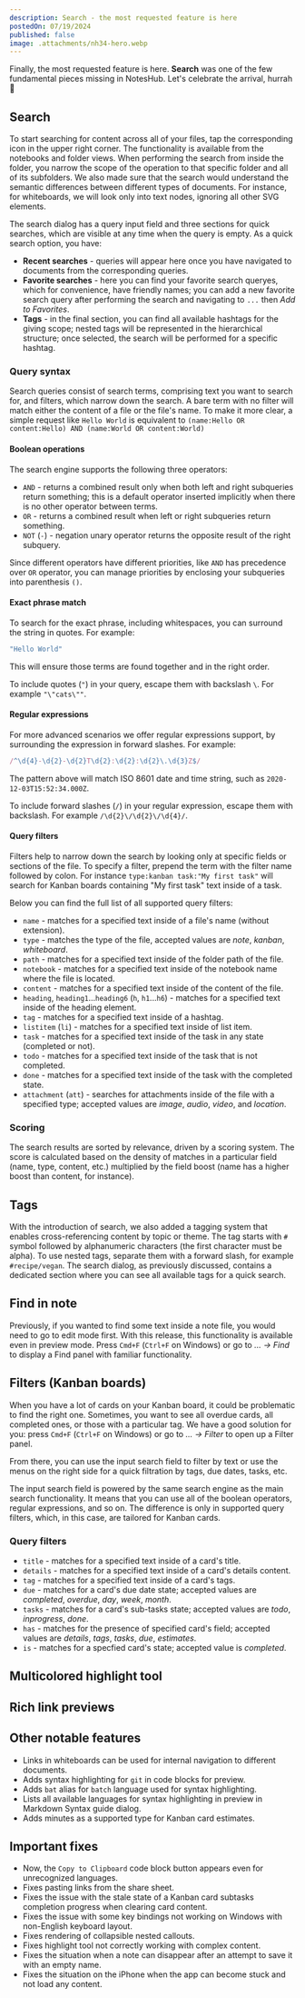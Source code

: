 ```yaml
---
description: Search - the most requested feature is here
postedOn: 07/19/2024
published: false
image: .attachments/nh34-hero.webp
---
```


Finally, the most requested feature is here. **Search** was one of the few fundamental pieces missing in NotesHub. Let's celebrate the arrival, hurrah 🎉

## Search

To start searching for content across all of your files, tap the corresponding icon in the upper right corner. The functionality is available from the notebooks and folder views. When performing the search from inside the folder, you narrow the scope of the operation to that specific folder and all of its subfolders. We also made sure that the search would understand the semantic differences between different types of documents. For instance, for whiteboards, we will look only into text nodes, ignoring all other SVG elements.

The search dialog has a query input field and three sections for quick searches, which are visible at any time when the query is empty.
As a quick search option, you have:
- **Recent searches** - queries will appear here once you have navigated to documents from the corresponding queries.
- **Favorite searches** - here you can find your favorite search queryes, which for convenience, have friendly names; you can add a new favorite search query after performing the search and navigating to `...` then _Add to Favorites_.
- **Tags** - in the final section, you can find all available hashtags for the giving scope; nested tags will be represented in the hierarchical structure; once selected, the search will be performed for a specific hashtag.

### Query syntax
Search queries consist of search terms, comprising text you want to search for, and filters, which narrow down the search.
A bare term with no filter will match either the content of a file or the file's name.
To make it more clear, a simple request like `Hello World` is equivalent to `(name:Hello OR content:Hello) AND (name:World OR content:World)`

#### Boolean operations
The search engine supports the following three operators:
- `AND` - returns a combined result only when both left and right subqueries return something; this is a default operator inserted implicitly when there is no other operator between terms.
- `OR` - returns a combined result when left or right subqueries return something.
- `NOT` (`-`) - negation unary operator returns the opposite result of the right subquery.

Since different operators have different priorities, like `AND` has precedence over `OR` operator, you can manage priorities by enclosing your subqueries into parenthesis `()`.

#### Exact phrase match
To search for the exact phrase, including whitespaces, you can surround the string in quotes. For example:
```js
"Hello World"
```
This will ensure those terms are found together and in the right order.

To include quotes (`"`) in your query, escape them with backslash `\`. For example `"\"cats\""`.

#### Regular expressions
For more advanced scenarios we offer regular expressions support, by surrounding the expression in forward slashes. For example:
```js
/^\d{4}-\d{2}-\d{2}T\d{2}:\d{2}:\d{2}\.\d{3}Z$/
```
The pattern above will match ISO 8601 date and time string, such as `2020-12-03T15:52:34.000Z`.

To include forward slashes (`/`) in your regular expression, escape them with backslash. For example `/\d{2}\/\d{2}\/\d{4}/`.

#### Query filters
Filters help to narrow down the search by looking only at specific fields or sections of the file.
To specify a filter, prepend the term with the filter name followed by colon.
For instance `type:kanban task:"My first task"` will search for Kanban boards containing "My first task" text inside of a task.

Below you can find the full list of all supported query filters:
- `name` - matches for a specified text inside of a file's name (without extension).
- `type` - matches the type of the file, accepted values are _note_, _kanban_, _whiteboard_.
- `path` - matches for a specified text inside of the folder path of the file.
- `notebook` - matches for a specified text inside of the notebook name where the file is located.
- `content` - matches for a specified text inside of the content of the file.
- `heading`, `heading1`...`heading6` (`h`, `h1`...`h6`) - matches for a specified text inside of the heading element.
- `tag` - matches for a specified text inside of a hashtag.
- `listitem` (`li`) - matches for a specified text inside of list item.
- `task` - matches for a specified text inside of the task in any state (completed or not).
- `todo` - matches for a specified text inside of the task that is not completed.
- `done` - matches for a specified text inside of the task with the completed state.
- `attachment` (`att`) - searches for attachments inside of the file with a specified type; accepted values are _image_, _audio_, _video_, and _location_.

### Scoring
The search results are sorted by relevance, driven by a scoring system. The score is calculated based on the density of matches in a particular field (name, type, content, etc.) multiplied by the field boost (name has a higher boost than content, for instance).

## Tags

With the introduction of search, we also added a tagging system that enables cross-referencing content by topic or theme.
The tag starts with `#` symbol followed by alphanumeric characters (the first character must be alpha). To use nested tags, separate them with a forward slash, for example `#recipe/vegan`.
The search dialog, as previously discussed, contains a dedicated section where you can see all available tags for a quick search.

## Find in note

Previously, if you wanted to find some text inside a note file, you would need to go to edit mode first.
With this release, this functionality is available even in preview mode. Press `Cmd+F` (`Ctrl+F` on Windows) or go to _... -> Find_ to display a Find panel with familiar functionality.

## Filters (Kanban boards)
When you have a lot of cards on your Kanban board, it could be problematic to find the right one. Sometimes, you want to see all overdue cards, all completed ones, or those with a particular tag. We have a good solution for you: press `Cmd+F` (`Ctrl+F` on Windows) or go to _... -> Filter_ to open up a Filter panel.

From there, you can use the input search field to filter by text or use the menus on the right side for a quick filtration by tags, due dates, tasks, etc.

The input search field is powered by the same search engine as the main search functionality. It means that you can use all of the boolean operators, regular expressions, and so on. The difference is only in supported query filters, which, in this case, are tailored for Kanban cards.

### Query filters
- `title` - matches for a specified text inside of a card's title.
- `details` - matches for a specified text inside of a card's details content.
- `tag` - matches for a specified text inside of a card's tags.
- `due` - matches for a card's due date state; accepted values are _completed_, _overdue_, _day_, _week_, _month_.
- `tasks` - matches for a card's sub-tasks state; accepted values are _todo_, _inprogress_, _done_.
- `has` - matches for the presence of specified card's field; accepted values are _details_, _tags_, _tasks_, _due_, _estimates_.
- `is` - matches for a specfied card's state; accepted value is _completed_.

## Multicolored highlight tool

## Rich link previews

## Other notable features

- Links in whiteboards can be used for internal navigation to different documents.
- Adds syntax highlighting for `git` in code blocks for preview.
- Adds `bat` alias for `batch` language used for syntax highlighting.
- Lists all available languages for syntax highlighting in preview in Markdown Syntax guide dialog.
- Adds minutes as a supported type for Kanban card estimates.

## Important fixes
- Now, the `Copy to Clipboard` code block button appears even for unrecognized languages.
- Fixes pasting links from the share sheet.
- Fixes the issue with the stale state of a Kanban card subtasks completion progress when clearing card content.
- Fixes the issue with some key bindings not working on Windows with non-English keyboard layout.
- Fixes rendering of collapsible nested callouts.
- Fixes highlight tool not correctly working with complex content.
- Fixes the situation when a note can disappear after an attempt to save it with an empty name.
- Fixes the situation on the iPhone when the app can become stuck and not load any content.
